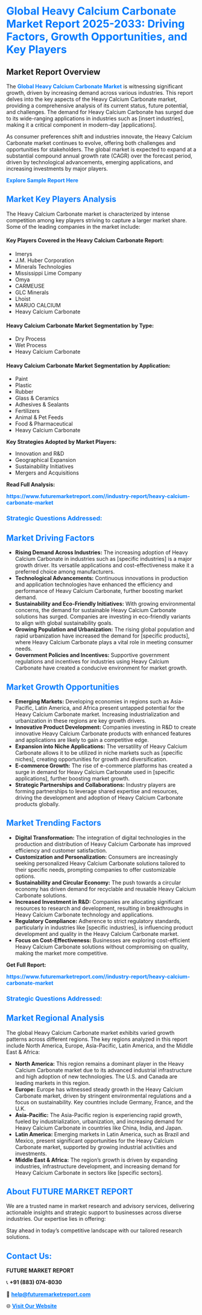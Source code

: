 <h1 style="color: #007BFF;">Global Heavy Calcium Carbonate Market Report 2025-2033: Driving Factors, Growth Opportunities, and Key Players</h1>

<section id="overview">
<h2>Market Report Overview</h2>
<p>The <a href="https://www.futuremarketreport.com//industry-report/heavy-calcium-carbonate-market" style="color: #007BFF; text-decoration: none;"><strong>Global Heavy Calcium Carbonate Market</strong></a> is witnessing significant growth, driven by increasing demand across various industries. This report delves into the key aspects of the Heavy Calcium Carbonate market, providing a comprehensive analysis of its current status, future potential, and challenges. The demand for Heavy Calcium Carbonate has surged due to its wide-ranging applications in industries such as [insert industries], making it a critical component in modern-day [applications].</p>
<p>As consumer preferences shift and industries innovate, the Heavy Calcium Carbonate market continues to evolve, offering both challenges and opportunities for stakeholders. The global market is expected to expand at a substantial compound annual growth rate (CAGR) over the forecast period, driven by technological advancements, emerging applications, and increasing investments by major players.</p>
</section>

<section id="overview">
<p><a href="https://www.futuremarketreport.com//request-sample/reportId=57599" style="color: #007BFF; text-decoration: none;"><strong>Explore Sample Report Here</strong></a></p>
</section>

<section id="key-players">
<h2 style="color: #007BFF;">Market Key Players Analysis</h2>
<p>The Heavy Calcium Carbonate market is characterized by intense competition among key players striving to capture a larger market share. Some of the leading companies in the market include:</p>
<h4>Key Players Covered in the Heavy Calcium Carbonate Report:</h4>
<ul><li>Imerys</li><li>J.M. Huber Corporation</li><li>Minerals Technologies</li><li>Mississippi Lime Company</li><li>Omya</li><li>CARMEUSE</li><li>GLC Minerals</li><li>Lhoist</li><li>MARUO CALCIUM</li><li>Heavy Calcium Carbonate</li></ul>
<h4>Heavy Calcium Carbonate Market Segmentation by Type:</h4>
<ul><li>Dry Process</li><li>Wet Process</li><li>Heavy Calcium Carbonate</li></ul>

<h4>Heavy Calcium Carbonate Market Segmentation by Application:</h4>
<ul><li>Paint</li><li>Plastic</li><li>Rubber</li><li>Glass &amp; Ceramics</li><li>Adhesives &amp; Sealants</li><li>Fertilizers</li><li>Animal &amp; Pet Feeds</li><li>Food &amp; Pharmaceutical</li><li>Heavy Calcium Carbonate</li></ul>
<p><strong>Key Strategies Adopted by Market Players:</strong></p>
<ul>
<li>Innovation and R&D</li>
<li>Geographical Expansion</li>
<li>Sustainability Initiatives</li>
<li>Mergers and Acquisitions</li>
</ul>
</section>

<section>
<p><strong>Read Full Analysis: </strong></p><a href="https://www.futuremarketreport.com//industry-report/heavy-calcium-carbonate-market" style="color: #007BFF; text-decoration: none;"><strong>https://www.futuremarketreport.com//industry-report/heavy-calcium-carbonate-market</strong></a>
<h3 style="color: #007BFF;">Strategic Questions Addressed:</h3>
</section>

<section id="driving-factors">
<h2 style="color: #007BFF;">Market Driving Factors</h2>
<ul>
<li><strong>Rising Demand Across Industries:</strong> The increasing adoption of Heavy Calcium Carbonate in industries such as [specific industries] is a major growth driver. Its versatile applications and cost-effectiveness make it a preferred choice among manufacturers.</li>
<li><strong>Technological Advancements:</strong> Continuous innovations in production and application technologies have enhanced the efficiency and performance of Heavy Calcium Carbonate, further boosting market demand.</li>
<li><strong>Sustainability and Eco-Friendly Initiatives:</strong> With growing environmental concerns, the demand for sustainable Heavy Calcium Carbonate solutions has surged. Companies are investing in eco-friendly variants to align with global sustainability goals.</li>
<li><strong>Growing Population and Urbanization:</strong> The rising global population and rapid urbanization have increased the demand for [specific products], where Heavy Calcium Carbonate plays a vital role in meeting consumer needs.</li>
<li><strong>Government Policies and Incentives:</strong> Supportive government regulations and incentives for industries using Heavy Calcium Carbonate have created a conducive environment for market growth.</li>
</ul>
</section>

<section id="growth-opportunities">
<h2 style="color: #007BFF;">Market Growth Opportunities</h2>
<ul>
<li><strong>Emerging Markets:</strong> Developing economies in regions such as Asia-Pacific, Latin America, and Africa present untapped potential for the Heavy Calcium Carbonate market. Increasing industrialization and urbanization in these regions are key growth drivers.</li>
<li><strong>Innovative Product Development:</strong> Companies investing in R&D to create innovative Heavy Calcium Carbonate products with enhanced features and applications are likely to gain a competitive edge.</li>
<li><strong>Expansion into Niche Applications:</strong> The versatility of Heavy Calcium Carbonate allows it to be utilized in niche markets such as [specific niches], creating opportunities for growth and diversification.</li>
<li><strong>E-commerce Growth:</strong> The rise of e-commerce platforms has created a surge in demand for Heavy Calcium Carbonate used in [specific applications], further boosting market growth.</li>
<li><strong>Strategic Partnerships and Collaborations:</strong> Industry players are forming partnerships to leverage shared expertise and resources, driving the development and adoption of Heavy Calcium Carbonate products globally.</li>
</ul>
</section>

<section id="trending-factors">
<h2 style="color: #007BFF;">Market Trending Factors</h2>
<ul>
<li><strong>Digital Transformation:</strong> The integration of digital technologies in the production and distribution of Heavy Calcium Carbonate has improved efficiency and customer satisfaction.</li>
<li><strong>Customization and Personalization:</strong> Consumers are increasingly seeking personalized Heavy Calcium Carbonate solutions tailored to their specific needs, prompting companies to offer customizable options.</li>
<li><strong>Sustainability and Circular Economy:</strong> The push towards a circular economy has driven demand for recyclable and reusable Heavy Calcium Carbonate solutions.</li>
<li><strong>Increased Investment in R&D:</strong> Companies are allocating significant resources to research and development, resulting in breakthroughs in Heavy Calcium Carbonate technology and applications.</li>
<li><strong>Regulatory Compliance:</strong> Adherence to strict regulatory standards, particularly in industries like [specific industries], is influencing product development and quality in the Heavy Calcium Carbonate market.</li>
<li><strong>Focus on Cost-Effectiveness:</strong> Businesses are exploring cost-efficient Heavy Calcium Carbonate solutions without compromising on quality, making the market more competitive.</li>
</ul>
</section>

<section>
<p><strong>Get Full Report: </strong></p><a href="https://www.futuremarketreport.com//industry-report/heavy-calcium-carbonate-market" style="color: #007BFF; text-decoration: none;"><strong>https://www.futuremarketreport.com//industry-report/heavy-calcium-carbonate-market</strong></a>
<h3 style="color: #007BFF;">Strategic Questions Addressed:</h3>
</section>


<section id="regional-analysis">
<h2 style="color: #007BFF;">Market Regional Analysis</h2>
<p>The global Heavy Calcium Carbonate market exhibits varied growth patterns across different regions. The key regions analyzed in this report include North America, Europe, Asia-Pacific, Latin America, and the Middle East & Africa:</p>
<ul>
<li><strong>North America:</strong> This region remains a dominant player in the Heavy Calcium Carbonate market due to its advanced industrial infrastructure and high adoption of new technologies. The U.S. and Canada are leading markets in this region.</li>
<li><strong>Europe:</strong> Europe has witnessed steady growth in the Heavy Calcium Carbonate market, driven by stringent environmental regulations and a focus on sustainability. Key countries include Germany, France, and the U.K.</li>
<li><strong>Asia-Pacific:</strong> The Asia-Pacific region is experiencing rapid growth, fueled by industrialization, urbanization, and increasing demand for Heavy Calcium Carbonate in countries like China, India, and Japan.</li>
<li><strong>Latin America:</strong> Emerging markets in Latin America, such as Brazil and Mexico, present significant opportunities for the Heavy Calcium Carbonate market, supported by growing industrial activities and investments.</li>
<li><strong>Middle East & Africa:</strong> The region’s growth is driven by expanding industries, infrastructure development, and increasing demand for Heavy Calcium Carbonate in sectors like [specific sectors].</li>
</ul>
</section>

<footer>
<h2 style="color: #007BFF;">About FUTURE MARKET REPORT</h2>
<p>We are a trusted name in market research and advisory services, delivering actionable insights and strategic support to businesses across diverse industries. Our expertise lies in offering:</p>

<p>Stay ahead in today’s competitive landscape with our tailored research solutions.</p>

<h2 style="color: #007BFF;">Contact Us:</h2>
<p><strong>FUTURE MARKET REPORT</strong></p>
<p>📞 <strong>+91 (883) 074-8030</strong></p>
<p>📧 <strong><a href="mailto:help@futuremarketreport.com" style="color: #007BFF;">help@futuremarketreport.com</a></strong></p>
<p>🌐 <strong><a href="https://www.futuremarketreport.com/" style="color: #007BFF;">Visit Our Website</a></strong></p>
</footer>